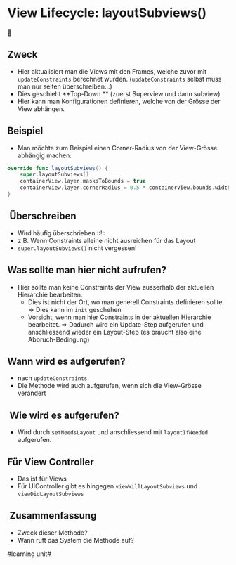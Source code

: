 # View Lifecycle: layoutSubviews()
🧩

## Zweck

- Hier aktualisiert man die Views mit den Frames, welche zuvor mit `updateConstraints` berechnet wurden. (`updateConstraints` selbst muss man nur selten überschreiben...)
- Dies geschieht **Top-Down ** (zuerst Superview und dann subview)
- Hier kann man Konfigurationen definieren, welche von der Grösse der View abhängen.


## Beispiel

- Man möchte zum Beispiel einen Corner-Radius von der View-Grösse abhängig machen:

```swift
override func layoutSubviews() {
    super.layoutSubviews()
    containerView.layer.masksToBounds = true
    containerView.layer.cornerRadius = 0.5 * containerView.bounds.width
}
```


##  Überschreiben

- Wird häufig überschrieben ::!::
- z.B. Wenn Constraints alleine nicht ausreichen für das Layout
- `super.layoutSubviews()` nicht vergessen!

## Was sollte man hier nicht aufrufen?

- Hier sollte man keine Constraints der View ausserhalb der aktuellen Hierarchie bearbeiten.
	- Dies ist nicht der Ort, wo man generell Constraints definieren sollte. =\> Dies kann im `init` geschehen
	- Vorsicht, wenn man hier Constraints in der aktuellen Hierarchie bearbeitet. =\> Dadurch wird ein Update-Step aufgerufen und anschliessend wieder ein Layout-Step (es braucht also eine Abbruch-Bedingung)

## Wann wird es aufgerufen?
- nach `updateConstraints`
- Die Methode wird auch aufgerufen, wenn sich die View-Grösse verändert


##  Wie wird es aufgerufen?

- Wird durch `setNeedsLayout` und anschliessend mit `layoutIfNeeded` aufgerufen.

## Für View Controller

- Das ist für Views
- Für UIController gibt es hingegen `viewWillLayoutSubviews` und `viewDidLayoutSubviews`

##  Zusammenfassung
- Zweck dieser Methode?
- Wann ruft das System die Methode auf?


#learning unit#